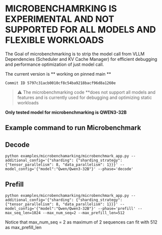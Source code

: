 # MICROBENCHAMRKING IS EXPERIMENTAL AND NOT SUPPORTED FOR ALL MODELS AND FLEXIBLE WORKLOADS

The Goal of microbenchmarking is to strip the model call from VLLM Dependencies (Scheduler and KV Cache Manager) for efficient debugging and performance optimization of just model call.

The current version is ** working on pinned main **

```
Commit ID 5797c31acb0010cf8c54ba9218bacf96d8a1260e
```

> ⚠️ The microbenchmarking code **does not support all models and features and is currently used for debugging and optimizing static workloads

**Only tested model for microbenchmarking is QWEN3-32B**

## Example command to run Microbenchmark

###
## Decode

```
python examples/microbenchamarking/microbenchmark_app.py --additional_config='{"sharding": {"sharding_strategy": {"tensor_parallelism": 8, "data_parallelism": 1}}}' --model_config='{"model":"Qwen/Qwen3-32B"}' --phase='decode'

```

## Prefill

```
python examples/microbenchamarking/microbenchmark_app.py --additional_config='{"sharding": {"sharding_strategy": {"tensor_parallelism": 8, "data_parallelism": 1}}}' --model_config='{"model":"Qwen/Qwen3-32B"}' --phase='prefill' --max_seq_len=1024 --max_num_seq=2 --max_prefill_len=512

```

Notice that max_num_seq = 2 as maximum of 2 sequences can fit with 512 as max_prefill_len
